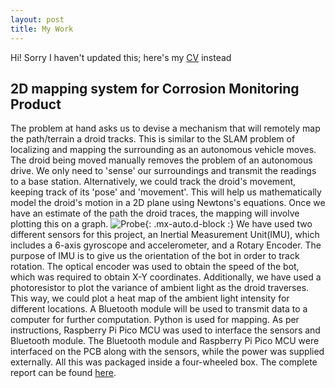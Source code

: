 ```yaml
---
layout: post
title: My Work
---
```


Hi! Sorry I haven't updated this; here's my [CV](/assets/CV.pdf) instead

## 2D mapping system for Corrosion Monitoring Product
The problem at hand asks us to devise a mechanism that will remotely map the path/terrain a droid tracks. This is similar to the SLAM problem of localizing and mapping the surrounding as an autonomous vehicle moves. The droid being moved manually removes the problem of an autonomous drive. We only need to 'sense' our surroundings and transmit the readings to a base station. Alternatively, we could track the droid's movement, keeping track of its 'pose' and 'movement'. This will help us mathematically model the droid's motion in a 2D plane using Newtons's equations. Once we have an estimate of the path the droid traces, the mapping will involve plotting this on a graph.
![Probe](https://github.com/borlaugg/borlaugg.github.io/blob/0a8d97e3c84a0df3a718b4cfc7db8529880e63e3/assets/img/Probe.jpeg){: .mx-auto.d-block :}
 We have used two different sensors for this project, an Inertial Measurement Unit(IMU), which includes a 6-axis gyroscope and accelerometer, and a Rotary Encoder. The purpose of IMU is to give us the orientation of the bot in order to track rotation. The optical encoder was used to obtain the speed of the bot, which was required to obtain X-Y coordinates. Additionally, we have used a photoresistor to plot the variance of ambient light as the droid traverses. This way, we could plot a heat map of the ambient light intensity for different locations. A Bluetooth module will be used to transmit data to a computer for further computation. Python is used for mapping. As per instructions, Raspberry Pi Pico MCU was used to interface the sensors and Bluetooth module. The Bluetooth module and Raspberry Pi Pico MCU were interfaced on the PCB along with the sensors, while the power was supplied externally. All this was packaged inside a four-wheeled box.
The complete report can be found [here](/assets/EDL_DESIGN.pdf).
